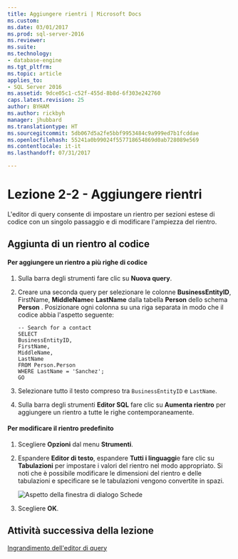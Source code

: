 ```yaml
---
title: Aggiungere rientri | Microsoft Docs
ms.custom: 
ms.date: 03/01/2017
ms.prod: sql-server-2016
ms.reviewer: 
ms.suite: 
ms.technology:
- database-engine
ms.tgt_pltfrm: 
ms.topic: article
applies_to:
- SQL Server 2016
ms.assetid: 9dce05c1-c52f-455d-8b8d-6f303e242760
caps.latest.revision: 25
author: BYHAM
ms.author: rickbyh
manager: jhubbard
ms.translationtype: HT
ms.sourcegitcommit: 5db067d5a2fe5bbf9953484c9a999ed7b1fcddae
ms.openlocfilehash: 55241a0b99024f557718654869d0ab728089e569
ms.contentlocale: it-it
ms.lasthandoff: 07/31/2017

---
```

# <a name="lesson-2-2---adding-indentation"></a>Lezione 2-2 - Aggiungere rientri
L'editor di query consente di impostare un rientro per sezioni estese di codice con un singolo passaggio e di modificare l'ampiezza del rientro.  
  
## <a name="indenting-code"></a>Aggiunta di un rientro al codice  
  
#### <a name="to-indent-multiple-lines-of-code"></a>Per aggiungere un rientro a più righe di codice  
  
1.  Sulla barra degli strumenti fare clic su **Nuova query**.  
  
2.  Creare una seconda query per selezionare le colonne **BusinessEntityID**, FirstName, **MiddleName**e **LastName** dalla tabella **Person** dello schema **Person** . Posizionare ogni colonna su una riga separata in modo che il codice abbia l'aspetto seguente:  
  
    ```  
    -- Search for a contact  
    SELECT   
    BusinessEntityID,  
    FirstName,   
    MiddleName,   
    LastName  
    FROM Person.Person  
    WHERE LastName = 'Sanchez';  
    GO  
    ```  
  
3.  Selezionare tutto il testo compreso tra `BusinessEntityID` e `LastName`.  
  
4.  Sulla barra degli strumenti **Editor SQL** fare clic su **Aumenta rientro** per aggiungere un rientro a tutte le righe contemporaneamente.  
  
#### <a name="to-change-the-default-indentation"></a>Per modificare il rientro predefinito  
  
1.  Scegliere **Opzioni** dal menu **Strumenti**.  
  
2.  Espandere **Editor di testo**, espandere **Tutti i linguaggi**e fare clic su **Tabulazioni** per impostare i valori del rientro nel modo appropriato. Si noti che è possibile modificare le dimensioni del rientro e delle tabulazioni e specificare se le tabulazioni vengono convertite in spazi.  
  
    ![Aspetto della finestra di dialogo Schede](./media/lesson-2-2-adding-indentation/tabsdialog.gif "Aspetto della finestra di dialogo Schede")  
  
3.  Scegliere **OK**.  
  
## <a name="next-task-in-lesson"></a>Attività successiva della lezione  
[Ingrandimento dell'editor di query](../../tools/sql-server-management-studio/lesson-2-3-maximizing-query-editor.md)  
  
  
  

